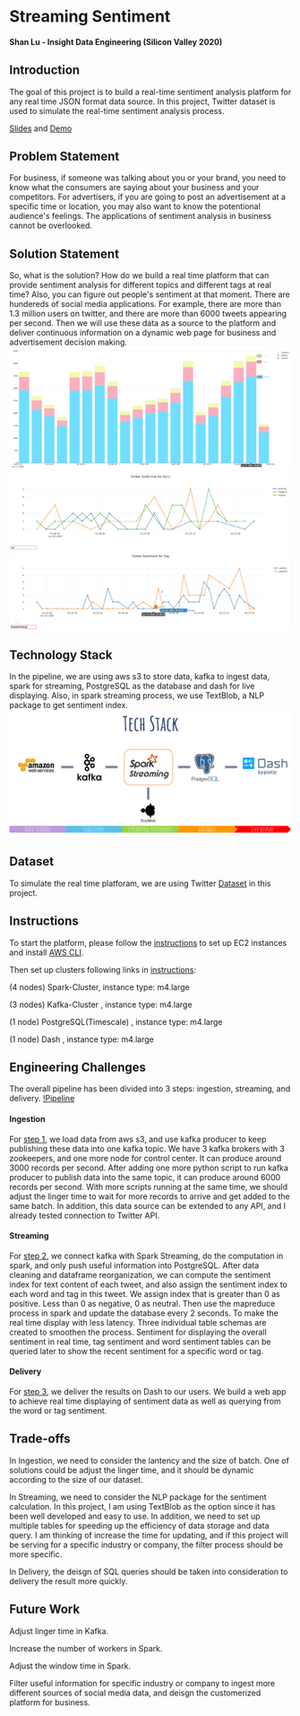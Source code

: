 # Streaming Sentiment
#### Shan Lu - Insight Data Engineering (Silicon Valley 2020)
## Introduction
The goal of this project is to build a real-time sentiment analysis platform for any real time JSON format data source. In this project, Twitter dataset is used to simulate the real-time sentiment analysis process. 

[Slides](https://docs.google.com/presentation/d/1dSipEcaB8JNQSRuDBkvF47GOYJk0uZnkLFCpJqRxarA/edit) and [Demo](https://youtu.be/MRCoRtzdXlM)

## Problem Statement
For business, if someone was talking about you or your brand, you need to know what the consumers are saying about your business and your competitors. For advertisers, if you are going to post an advertisement at a specific time or location, you may also want to know the potentional audience's feelings. The applications of sentiment analysis in business cannot be overlooked. 

## Solution Statement
So, what is the solution? How do we build a real time platform that can provide sentiment analysis for different topics and different tags at real time? Also, you can figure out people's sentiment at that moment. There are hundereds of social media applications. For example, there are more than 1.3 million users on twitter, and there are more than 6000 tweets appearing per second. Then we will use these data as a source to the platform and deliver continuous information on a dynamic web page for business and advertisement decision making. 
![Bar_Plot](Pictures/Bar_Plot.png)
![Word_Sentiment](Pictures/Word_Sentiment.png)
![Tag_Sentiment](Pictures/Tag_Sentiment.png)

## Technology Stack
In the pipeline, we are using aws s3 to store data, kafka to ingest data, spark for streaming, PostgreSQL as the database and dash for live displaying. Also, in spark streaming process, we use TextBlob, a NLP package to get sentiment index. 
![Tech_Stack](Pictures/Tech_Stack.png)

## Dataset
To simulate the real time platforam, we are using Twitter [Dataset](https://archive.org/search.php?query=collection%3Atwitterstream&sort=-publicdate) in this project. 

## Instructions
To start the platform, please follow the [instructions](https://github.com/sl3329/Social_Media_Sentiment_Analyzer/tree/master/Instructions) to set up EC2 instances and install [AWS CLI](https://aws.amazon.com/cn/cli/). 

Then set up clusters following links in [instructions](https://github.com/sl3329/Social_Media_Sentiment_Analyzer/tree/master/Instructions):

(4 nodes) Spark-Cluster, instance type: m4.large

(3 nodes) Kafka-Cluster , instance type: m4.large

(1 node) PostgreSQL(Timescale) , instance type: m4.large

(1 node) Dash , instance type: m4.large

## Engineering Challenges
The overall pipeline has been divided into 3 steps: ingestion, streaming, and delivery. 
[!Pipeline](Pictures/Pipeline.png)

#### Ingestion
For [step 1](https://github.com/sl3329/Social_Media_Sentiment_Analyzer/tree/master/S3_2_Kafka), we load data from aws s3, and use kafka producer to keep publishing these data into one kafka topic. We have 3 kafka brokers with 3 zookeepers, and one more node for control center. It can produce around 3000 records per second. After adding one more python script to run kafka producer to publish data into the same topic, it can produce around 6000 records per second. With more scripts running at the same time, we should adjust the linger time to wait for more records to arrive and get added to the same batch. In addition, this data source can be extended to any API, and I already tested connection to Twitter API.

#### Streaming
For [step 2](https://github.com/sl3329/Social_Media_Sentiment_Analyzer/tree/master/Kafka_2_Spark_2_PostgreSQL), we connect kafka with Spark Streaming, do the computation in spark, and only push useful information into PostgreSQL. After data cleaning and dataframe reorganization, we can compute the sentiment index for text content of each tweet, and also assign the sentiment index to each word and tag in this tweet. We assign index that is greater than 0 as positive. Less than 0 as negative, 0 as neutral. Then use the mapreduce process in spark and update the database every 2 seconds. To make the real time display with less latency. Three individual table schemas are created to smoothen the process. Sentiment for displaying the overall sentiment in real time, tag sentiment and word sentiment tables can be queried later to show the recent sentiment for a specific word or tag. 

#### Delivery
For [step 3](https://github.com/sl3329/Social_Media_Sentiment_Analyzer/tree/master/PostgreSQL_2_Dash), we deliver the results on Dash to our users. We build a web app to achieve real time displaying of sentiment data as well as querying from the word or tag sentiment. 

## Trade-offs
In Ingestion, we need to consider the lantency and the size of batch. One of solutions could be adjust the linger time, and it should be dynamic according to the size of our dataset. 

In Streaming, we need to consider the NLP package for the sentiment calculation. In this project, I am using TextBlob as the option since it has been well developed and easy to use. In addition, we need to set up multiple tables for speeding up the efficiency of data storage and data query. I am thinking of increase the time for updating, and if this project will be serving for a specific industry or company, the filter process should be more specific. 

In Delivery, the deisgn of SQL queries should be taken into consideration to delivery the result more quickly. 

## Future Work
Adjust linger time in Kafka. 

Increase the number of workers in Spark. 

Adjust the window time in Spark. 

Filter useful information for specific industry or company to ingest more different sources of social media data, and deisgn the customerized platform for business. 
